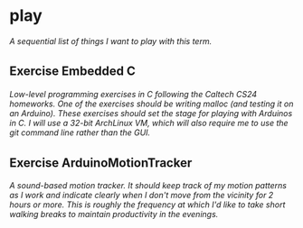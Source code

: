 # play
###### A sequential list of things I want to play with this term.

## Exercise Embedded C 
###### Low-level programming exercises in C following the Caltech CS24 homeworks. One of the exercises should be writing malloc (and testing it on an Arduino). These exercises should set the stage for playing with Arduinos in C. I will use a 32-bit ArchLinux VM, which will also require me to use the git command line rather than the GUI. 

## Exercise ArduinoMotionTracker
######   A sound-based motion tracker. It should keep track of my motion patterns as I work and indicate clearly when I don't move from the vicinity for 2 hours or more. This is roughly the frequency at which I'd like to take short walking breaks to maintain productivity in the evenings.
